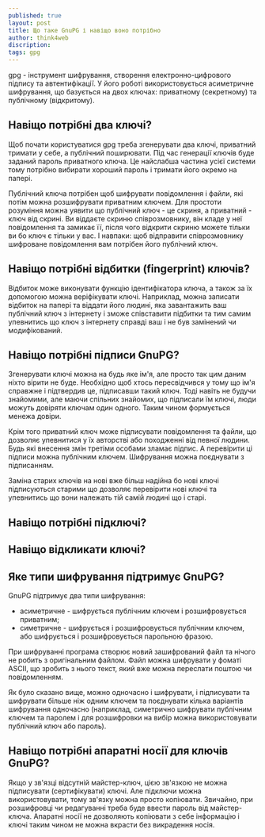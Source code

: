 ```yaml
---
published: true
layout: post
title: Що таке GnuPG і навіщо воно потрібно 
author: think4web
discription:
tags: gpg
---
```


gpg - інструмент шифрування, створення електронно-цифрового підпису та автентифікації. У його роботі використовується асиметричне шифрування, що базується на двох ключах: приватному (секретному) та публічному (відкритому). 

## Навіщо потрібні два ключі?

Щоб почати користуватися gpg треба згенерувати два ключі, приватний тримати у себе, а публічний поширювати. Під час генерації ключів буде заданий пароль приватного ключа. Це найслабша частина усієї системи тому потрібно вибирати хороший пароль і тримати його окремо на папері. 

Публічний ключа потрібен щоб шифрувати повідомлення і файли, які потім можна розшифрувати приватним ключем. Для простоти розуміння можна уявити що публічний ключ - це скриня, а приватний - ключ від скрині. Ви віддаєте скриню співрозмовнику, він кладе у неї повідомлення та замикає її, після чого відкрити скриню можете тільки ви бо ключ є тільки у вас. І навпаки: щоб відправити співрозмовнику шифроване повідомлення вам потрібен його публічний ключ.

## Навіщо потрібні відбитки (fingerprint) ключів?

Відбиток може виконувати функцію ідентифікатора ключа, а також за їх допомогою можна веріфікувати ключі. Наприклад, можна записати відбиток на папері та віддати його людині, яка завантажить ваш публічний ключ з інтернету і зможе співставити підбитки та тим самим упевнитись що ключ з інтернету справді ваш і не був замінений чи модифікований.

## Навіщо потрібні підписи GnuPG?

Згенерувати ключі можна на будь яке ім'я, але просто так цим даним ніхто вірити не буде. Необхідно щоб хтось пересвідчився у тому що ім'я справжне і підтвердив це, підписавши такий ключ. Тоді навіть не будучи знайомими, але маючи спільних знайомих, що підписали їм ключі, люди можуть довіряти ключам один одного. Таким чином формується менежа довіри.

Крім того приватний ключ може підписувати повідомлення та файли, що дозволяє упевнитися у їх авторстві або походженні від певної людини. Будь які внесення змін третіми особами зламає підпис. А перевірити ці підписи можна публічним ключем. Шифрування можна поєднувати з підписанням. 

Заміна старих ключів на нові вже більш надійна бо нові ключі підписуються старими що дозволяє перевірити нові ключі та упевнитись що вони належать тій самій людині що і старі.

## Навіщо потрібні підключі?

## Навіщо відкликати ключі?

## Яке типи шифрування підтримує GnuPG?

GnuPG підтримує два типи шифрування:
- асиметричне - шифрується публічним ключем і розшифровується приватним;
- симетричне - шифрується і розшифровується публічним ключем, або шифрується і розшифровується парольною фразою.

При шифруванні програма створює новий зашифрований файл та нічого не робить з оригінальним файлом. Файл можна шифрувати у фоматі ASCII, що зробить з нього текст, який вже можна переслати поштою чи повідомленням.

Як було сказано вище, можно одночасно і шифрувати, і підписувати та шифрувати більше ніж одним ключем та поєднувати кілька варіантів шифрування одночасно (наприклад, симетрично шифрувати публічним ключем та паролем і для розшифровки на вибір можна використовувати публічний ключ або пароль).

## Навіщо потрібні апаратні носії для ключів GnuPG?

Якщо у зв'язці відсутній майстер-ключ, цією зв'язкою не можна підписувати (сертифікувати) ключі. Але підключи можна використовувати, тому зв'язку можна просто копіювати. Звичайно, при розшифровці чи редагуванні треба буде ввести пароль від майстер-ключа. Апаратні носії не дозволяють копіювати з себе інформацію і ключі таким чином не можна вкрасти без викрадення носія. 
